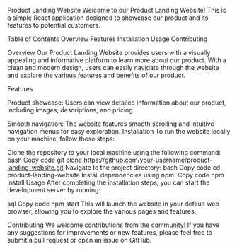 Product Landing Website
Welcome to our Product Landing Website! This is a simple React application designed to showcase our product and its features to potential customers.

Table of Contents
Overview
Features
Installation
Usage
Contributing

Overview
Our Product Landing Website provides users with a visually appealing and informative platform to learn more about our product. With a clean and modern design, users can easily navigate through the website and explore the various features and benefits of our product.

Features

Product showcase: Users can view detailed information about our product, including images, descriptions, and pricing.

Smooth navigation: The website features smooth scrolling and intuitive navigation menus for easy exploration.
Installation
To run the website locally on your machine, follow these steps:

Clone the repository to your local machine using the following command:
bash
Copy code
git clone https://github.com/your-username/product-landing-website.git
Navigate to the project directory:
bash
Copy code
cd product-landing-website
Install dependencies using npm:
Copy code
npm install
Usage
After completing the installation steps, you can start the development server by running:

sql
Copy code
npm start
This will launch the website in your default web browser, allowing you to explore the various pages and features.

Contributing
We welcome contributions from the community! If you have any suggestions for improvements or new features, please feel free to submit a pull request or open an issue on GitHub.



